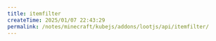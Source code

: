 ```yaml
---
title: itemfilter
createTime: 2025/01/07 22:43:29
permalink: /notes/minecraft/kubejs/addons/lootjs/api/itemfilter/
---
```

